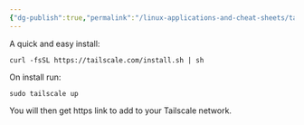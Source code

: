 ```yaml
---
{"dg-publish":true,"permalink":"/linux-applications-and-cheat-sheets/tailscale-on-linux/"}
---
```



A quick and easy install:

```
curl -fsSL https://tailscale.com/install.sh | sh
```

On install run:
```
sudo tailscale up
```

You will then get https link to add to your Tailscale network.